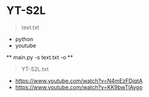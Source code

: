 # YT-S2L
>text.txt
- python
- youtube

** main.py -s text.txt -o **

>YT-S2L.txt
- https://www.youtube.com/watch?v=N4mEzFDjqtA
- https://www.youtube.com/watch?v=KK9bwTlAvgo

